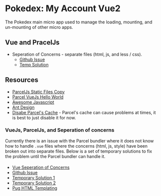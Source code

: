# Pokedex: My Account Vue2

The Pokedex main micro app used to manage the loading, mounting, and un-mounting of other micro apps.

## Vue and PracelJs

* Seperation of Concerns - separate files (html, js, and less / css).
  * [Github Issue](https://github.com/parcel-bundler/parcel/issues/1333)
  * [Temp Solution](https://gist.github.com/Neefay/666fbb9feda207c74cbf395f77326a04)

## Resources

* [ParcelJs Static Files Copy](https://github.com/elwin013/parcel-plugin-static-files-copy)
* [Parcel VueJs Hello World](https://github.com/parcel-bundler/parcel/issues/2038#issuecomment-431303208)
* [Awesome Javascript](https://github.com/sorrycc/awesome-javascript)
* [Ant Design](https://ant.design/docs/spec/introduce)
* [Disabe Parcel's Cache](https://github.com/parcel-bundler/parcel/issues/1806) - Parcel's cache can cause problems at times, it is best to just disable it for now.

### VueJs, ParcelJs, and Seperation of concerns

Currently there is an issue with the Parcel bundler where it does not know how to handle `.vue` files where the concerns (html, js, style) have been broken out into separate files. Below is a set of temporary solutions to fix the problem until the Parcel bundler can handle it.

####
  * [Vue Seperation of Concerns](https://vuejs.org/v2/guide/single-file-components.html#What-About-Separation-of-Concerns)
  * [Github Issue](https://github.com/parcel-bundler/parcel/issues/1333)
  * [Temporary Solution 1](https://github.com/parcel-bundler/parcel/issues/1333#issuecomment-406284260)
  * [Temporary Solution 2](https://gist.github.com/Neefay/666fbb9feda207c74cbf395f77326a04)
  * [Pug HTML Templating](https://pugjs.org/language/iteration.html)
